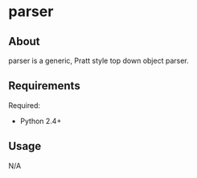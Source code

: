 parser
======

About
-----

parser is a generic, Pratt style top down object parser.


Requirements
------------

Required:

*  Python 2.4+


Usage
-----


N/A
